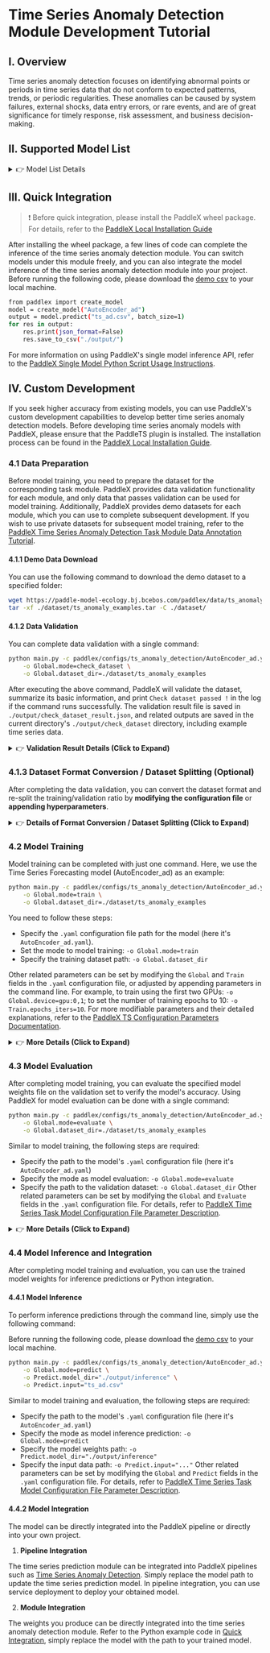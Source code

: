 # Time Series Anomaly Detection Module Development Tutorial

## I. Overview
Time series anomaly detection focuses on identifying abnormal points or periods in time series data that do not conform to expected patterns, trends, or periodic regularities. These anomalies can be caused by system failures, external shocks, data entry errors, or rare events, and are of great significance for timely response, risk assessment, and business decision-making.

## II. Supported Model List

<details>
   <summary> 👉 Model List Details</summary>

| Model Name | Precision | Recall | F1-Score | Model Size (M) | Description |
|-|-|-|-|-|-|
| AutoEncoder_ad_ad | 0.9898 | 0.9396 | 0.9641 | 72.8K | AutoEncoder_ad_ad is a simple, efficient, and easy-to-use time series anomaly detection model |
| Nonstationary_ad | 0.9855 | 0.8895 | 0.9351 | 1.5MB | Based on the transformer structure, optimized for anomaly detection in non-stationary time series |
| AutoEncoder_ad | 0.9936 | 0.8436 | 0.9125 | 32K | AutoEncoder_ad is a classic autoencoder-based, efficient, and easy-to-use time series anomaly detection model |
| PatchTST_ad | 0.9878 | 0.9070 | 0.9457 | 164K | PatchTST is a high-precision time series anomaly detection model that balances local patterns and global dependencies |
| TimesNet_ad | 0.9837 | 0.9480 | 0.9656 | 732K | Through multi-period analysis, TimesNet is an adaptive and high-precision time series anomaly detection model |

**Note: The above accuracy metrics are measured on the PSM dataset with a time series length of 100.**

</details>

## III. Quick Integration
> ❗ Before quick integration, please install the PaddleX wheel package. For details, refer to the [PaddleX Local Installation Guide](../../../installation/installation_en.md)

After installing the wheel package, a few lines of code can complete the inference of the time series anomaly detection module. You can switch models under this module freely, and you can also integrate the model inference of the time series anomaly detection module into your project. Before running the following code, please download the [demo csv](https://paddle-model-ecology.bj.bcebos.com/paddlex/ts/demo_ts/ts_ad.csv) to your local machine.

```bash
from paddlex import create_model
model = create_model("AutoEncoder_ad")
output = model.predict("ts_ad.csv", batch_size=1)
for res in output:
    res.print(json_format=False)
    res.save_to_csv("./output/")
```
For more information on using PaddleX's single model inference API, refer to the [PaddleX Single Model Python Script Usage Instructions](../../instructions/model_python_API_en.md).

## IV. Custom Development
If you seek higher accuracy from existing models, you can use PaddleX's custom development capabilities to develop better time series anomaly detection models. Before developing time series anomaly models with PaddleX, please ensure that the PaddleTS plugin is installed. The installation process can be found in the [PaddleX Local Installation Guide](../../../installation/installation_en.md).

### 4.1 Data Preparation
Before model training, you need to prepare the dataset for the corresponding task module. PaddleX provides data validation functionality for each module, and only data that passes validation can be used for model training. Additionally, PaddleX provides demo datasets for each module, which you can use to complete subsequent development. If you wish to use private datasets for subsequent model training, refer to the [PaddleX Time Series Anomaly Detection Task Module Data Annotation Tutorial](../../../data_annotations/time_series_modules/time_series_anomaly_detection_en.md).

#### 4.1.1 Demo Data Download
You can use the following command to download the demo dataset to a specified folder:

```bash
wget https://paddle-model-ecology.bj.bcebos.com/paddlex/data/ts_anomaly_examples.tar -P ./dataset
tar -xf ./dataset/ts_anomaly_examples.tar -C ./dataset/
```

#### 4.1.2 Data Validation
You can complete data validation with a single command:
```bash
python main.py -c paddlex/configs/ts_anomaly_detection/AutoEncoder_ad.yaml \
    -o Global.mode=check_dataset \
    -o Global.dataset_dir=./dataset/ts_anomaly_examples
```
After executing the above command, PaddleX will validate the dataset, summarize its basic information, and print `Check dataset passed !` in the log if the command runs successfully. The validation result file is saved in `./output/check_dataset_result.json`, and related outputs are saved in the current directory's `./output/check_dataset` directory, including example time series data.

<details>
  <summary>👉 <b>Validation Result Details (Click to Expand)</b></summary>

The specific content of the validation result file is:

```bash
{
  "done_flag": true,
  "check_pass": true,
  "attributes": {
    "train_samples": 22032,
    "train_table": [
      [
        "timestamp",
        "feature_0",
        "...",
        "feature_24",
        "label"
      ],
      [
        0.0,
        0.7326893750079723,
        "...",
        0.1382488479262673,
        0.0
      ]
    ],
    "val_samples": 198290,
    "val_table": [
      [
        "timestamp",
        "feature_0",
        "...",
        "feature_24",
        "label"
      ],
      [
        22032.0,
        0.8604795809835284,
        "...",
        0.1428571428571428,
        0.0
      ]
    ]
  },
  "analysis": {
    "histogram": ""
  },
  "dataset_path": "./dataset/ts_anomaly_examples",
  "show_type": "csv",
  "dataset_type": "TSADDataset"
}
```

The verification results above indicate that `check_pass` being `True` means the dataset format meets the requirements. Explanations for other indicators are as follows:

* `attributes.train_samples`: The number of training samples in this dataset is 22032;
* `attributes.val_samples`: The number of validation samples in this dataset is 198290;
* `attributes.train_sample_paths`: A list of relative paths to the top 10 rows of training samples in this dataset;
* `attributes.val_sample_paths`: A list of relative paths to the top 10 rows of validation samples in this dataset.
**Note**: Only data that has passed validation can be used for training and evaluation.
</details>


### 4.1.3 Dataset Format Conversion / Dataset Splitting (Optional)
After completing the data validation, you can convert the dataset format and re-split the training/validation ratio by **modifying the configuration file** or **appending hyperparameters**.


<details>
  <summary>👉 <b>Details of Format Conversion / Dataset Splitting (Click to Expand)</b></summary>

**(1) Dataset Format Conversion**

Time series anomaly detection supports converting `xlsx` and `xlss` format datasets to `csv` format.

Parameters related to dataset validation can be set by modifying the fields under `CheckDataset` in the configuration file. Some example parameter descriptions in the configuration file are as follows:

* `CheckDataset`:
  * `convert`:
    * `enable`: Whether to convert the dataset format, supporting `xlsx` and `xlss` formats to `CSV` format, default is `False`;
    * `src_dataset_type`: If dataset format conversion is performed, the source dataset format does not need to be set, default is `null`;

To enable format conversion, modify the configuration as follows:

```bash
......
CheckDataset:
  ......
  convert:
    enable: True
    src_dataset_type: null
  ......
```
Then execute the command:

```bash
python main.py -c paddlex/configs/ts_anomaly_detection/AutoEncoder_ad.yaml \
    -o Global.mode=check_dataset \
    -o Global.dataset_dir=./dataset/ts_anomaly_examples
```
The above parameters also support setting through appending command line arguments:

```bash
python main.py -c paddlex/configs/ts_anomaly_detection/AutoEncoder_ad.yaml \
    -o Global.mode=check_dataset \
    -o Global.dataset_dir=./dataset/ts_anomaly_examples \
    -o CheckDataset.convert.enable=True
```

**(2) Dataset Splitting**

Parameters related to dataset validation can be set by modifying the fields under `CheckDataset` in the configuration file. Some example parameter descriptions in the configuration file are as follows:

* `CheckDataset`:
  * `convert`:
    * `enable`: Whether to convert the dataset format, `True` to enable dataset format conversion, default is `False`;
    * `src_dataset_type`: If dataset format conversion is performed, time series anomaly detection only supports converting xlsx annotation files to csv, the source dataset format does not need to be set, default is `null`;
  * `split`:
    * `enable`: Whether to re-split the dataset, `True` to enable dataset splitting, default is `False`;
    * `train_percent`: If re-splitting the dataset, set the percentage of the training set, an integer between 0-100, ensuring the sum with `val_percent` is 100;
    * `val_percent`: If re-splitting the dataset, set the percentage of the validation set, an integer between 0-100, ensuring the sum with `train_percent` is 100;

For example, if you want to re-split the dataset with 90% training set and 10% validation set, modify the configuration file as follows:

```bash
......
CheckDataset:
  ......
  split:
    enable: True
    train_percent: 90
    val_percent: 10
  ......
```
Then execute the command:

```bash
python main.py -c paddlex/configs/ts_anomaly_detection/AutoEncoder_ad.yaml \
    -o Global.mode=check_dataset \
    -o Global.dataset_dir=./dataset/ts_anomaly_examples
```
After dataset splitting, the original annotation files will be renamed to `xxx.bak` in the original path.

The above parameters also support setting through appending command line arguments:

```bash
python main.py -c paddlex/configs/ts_anomaly_detection/AutoEncoder_ad.yaml \
    -o Global.mode=check_dataset \
    -o Global.dataset_dir=./dataset/ts_anomaly_examples \
    -o CheckDataset.split.enable=True \
    -o CheckDataset.split.train_percent=90 \
    -o CheckDataset.split.val_percent=10
```
</details>

### 4.2 Model Training
Model training can be completed with just one command. Here, we use the Time Series Forecasting model (AutoEncoder_ad) as an example:

```bash
python main.py -c paddlex/configs/ts_anomaly_detection/AutoEncoder_ad.yaml \
    -o Global.mode=train \
    -o Global.dataset_dir=./dataset/ts_anomaly_examples
```

You need to follow these steps:

* Specify the `.yaml` configuration file path for the model (here it's `AutoEncoder_ad.yaml`).
* Set the mode to model training: `-o Global.mode=train`
* Specify the training dataset path: `-o Global.dataset_dir`

Other related parameters can be set by modifying the `Global` and `Train` fields in the `.yaml` configuration file, or adjusted by appending parameters in the command line. For example, to train using the first two GPUs: `-o Global.device=gpu:0,1`; to set the number of training epochs to 10: `-o Train.epochs_iters=10`. For more modifiable parameters and their detailed explanations, refer to the [PaddleX TS Configuration Parameters Documentation](../../instructions/config_parameters_time_series_en.md).

<details>
  <summary>👉 <b>More Details (Click to Expand)</b></summary>

* During model training, PaddleX automatically saves model weight files, with the default path being `output`. To specify a different save path, use the `-o Global.output` field in the configuration file.
* PaddleX abstracts the concepts of dynamic graph weights and static graph weights from you. During model training, both dynamic and static graph weights are produced, and static graph weights are used by default for model inference.
* When training other models, specify the corresponding configuration file. The mapping between models and configuration files can be found in the [PaddleX Model List (CPU/GPU)](../../../support_list/models_list_en.md).

After model training, all outputs are saved in the specified output directory (default is `./output/`), typically including:

* `train_result.json`: Training result record file, including whether the training task completed successfully, produced weight metrics, and related file paths.
* `train.log`: Training log file, recording model metric changes, loss changes, etc.
* `config.yaml`: Training configuration file, recording the hyperparameters used for this training session.
* `best_accuracy.pdparams.tar`, `scaler.pkl`, `.checkpoints`, `.inference`: Model weight-related files, including Model weight-related files, including network parameters, optimizers, and network architecture.
</details>


### 4.3 Model Evaluation
After completing model training, you can evaluate the specified model weights file on the validation set to verify the model's accuracy. Using PaddleX for model evaluation can be done with a single command:

```bash
python main.py -c paddlex/configs/ts_anomaly_detection/AutoEncoder_ad.yaml \
    -o Global.mode=evaluate \
    -o Global.dataset_dir=./dataset/ts_anomaly_examples
```
Similar to model training, the following steps are required:

* Specify the path to the model's `.yaml` configuration file (here it's `AutoEncoder_ad.yaml`)
* Specify the mode as model evaluation: `-o Global.mode=evaluate`
* Specify the path to the validation dataset: `-o Global.dataset_dir`
Other related parameters can be set by modifying the `Global` and `Evaluate` fields in the `.yaml` configuration file. For details, refer to [PaddleX Time Series Task Model Configuration File Parameter Description](../../instructions/config_parameters_time_series_en.md).

<details>
  <summary>👉 <b>More Details (Click to Expand)</b></summary>

When evaluating the model, you need to specify the model weights file path. Each configuration file has a default weight save path built-in. If you need to change it, simply set it by appending a command line parameter, such as `-o Evaluate.weight_path=./output/best_model/model.pdparams`.

After completing the model evaluation, the following outputs are typically generated:

Upon completion of model evaluation, an `evaluate_result.json` file will be produced, which records the evaluation results, specifically indicating whether the evaluation task was completed successfully and the model's evaluation metrics, including `f1`, `recall`, and `precision`.

</details>

### 4.4 Model Inference and Integration
After completing model training and evaluation, you can use the trained model weights for inference predictions or Python integration.

#### 4.4.1 Model Inference
To perform inference predictions through the command line, simply use the following command:

Before running the following code, please download the [demo csv](https://paddle-model-ecology.bj.bcebos.com/paddlex/ts/demo_ts/ts_ad.csv) to your local machine.

```bash
python main.py -c paddlex/configs/ts_anomaly_detection/AutoEncoder_ad.yaml \
    -o Global.mode=predict \
    -o Predict.model_dir="./output/inference" \
    -o Predict.input="ts_ad.csv"
```
Similar to model training and evaluation, the following steps are required:

* Specify the path to the model's `.yaml` configuration file (here it's `AutoEncoder_ad.yaml`)
* Specify the mode as model inference prediction: `-o Global.mode=predict`
* Specify the model weights path: `-o Predict.model_dir="./output/inference"`
* Specify the input data path: `-o Predict.input="..."`
Other related parameters can be set by modifying the `Global` and `Predict` fields in the `.yaml` configuration file. For details, refer to [PaddleX Time Series Task Model Configuration File Parameter Description](../../instructions/config_parameters_time_series_en.md).

#### 4.4.2 Model Integration
The model can be directly integrated into the PaddleX pipeline or directly into your own project.

1. **Pipeline Integration**

The time series prediction module can be integrated into PaddleX pipelines such as [Time Series Anomaly Detection](../../../pipeline_usage/tutorials/time_series_pipelines/time_series_anomaly_detection_en.md). Simply replace the model path to update the time series prediction model. In pipeline integration, you can use service deployment to deploy your obtained model.

2. **Module Integration**

The weights you produce can be directly integrated into the time series anomaly detection module. Refer to the Python example code in [Quick Integration](#iii-quick-integration), simply replace the model with the path to your trained model.
